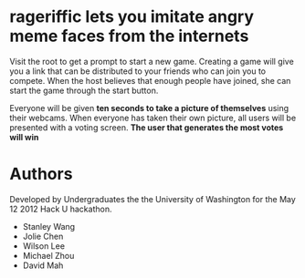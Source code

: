 # rageriffic lets you imitate angry meme faces from the internets

Visit the root to get a prompt to start a new game. Creating a game
will give you a link that can be distributed to your friends who can
join you to compete. When the host believes that enough people have joined,
she can start the game through the start button.

Everyone will be given **ten seconds to take a picture of themselves** using their webcams.
When everyone has taken their own picture, all users will be presented with a voting screen.
**The user that generates the most votes will win**

# Authors

Developed by Undergraduates the the University of Washington for the May
12 2012 Hack U hackathon.

* Stanley Wang
* Jolie Chen
* Wilson Lee
* Michael Zhou
* David Mah
